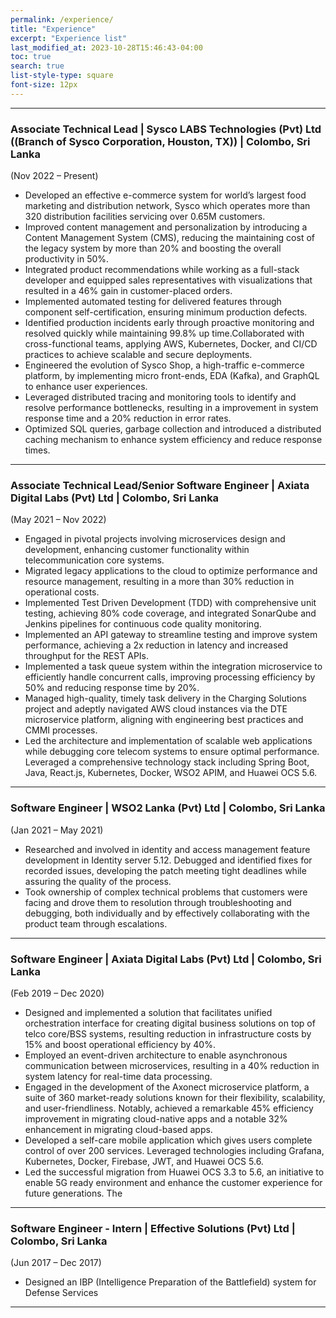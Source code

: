 ```yaml
---
permalink: /experience/
title: "Experience"
excerpt: "Experience list"
last_modified_at: 2023-10-28T15:46:43-04:00
toc: true
search: true
list-style-type: square
font-size: 12px
---
```


---

### Associate Technical Lead | Sysco LABS Technologies (Pvt) Ltd ((Branch of Sysco Corporation, Houston, TX)) | Colombo, Sri Lanka
(Nov 2022 – Present)

- Developed an effective e-commerce system for world’s largest food marketing and distribution network, Sysco
which operates more than 320 distribution facilities servicing over 0.65M customers.
- Improved content management and personalization by introducing a Content Management System (CMS),
reducing the maintaining cost of the legacy system by more than 20% and boosting the overall productivity in 50%.
- Integrated product recommendations while working as a full-stack developer and equipped sales representatives
with visualizations that resulted in a 46% gain in customer-placed orders.
- Implemented automated testing for delivered features through component self-certification, ensuring minimum production defects.
- Identified production incidents early through proactive monitoring and resolved quickly while maintaining 99.8% up time.Collaborated with cross-functional teams, applying AWS, Kubernetes, Docker, and CI/CD practices to achieve scalable and secure deployments.
- Engineered the evolution of Sysco Shop, a high-traffic e-commerce platform, by implementing micro front-ends, EDA (Kafka), and GraphQL to enhance user experiences.
- Leveraged distributed tracing and monitoring tools to identify and resolve performance bottlenecks, resulting in a improvement in system response time and a 20% reduction in error rates.
- Optimized SQL queries, garbage collection and introduced a distributed caching mechanism to enhance system efficiency and reduce response times.


---

### Associate Technical Lead/Senior Software Engineer | Axiata Digital Labs (Pvt) Ltd | Colombo, Sri Lanka
(May 2021 – Nov 2022)

- Engaged in pivotal projects involving microservices design and development, enhancing customer functionality
within telecommunication core systems.
- Migrated legacy applications to the cloud to optimize performance and resource management, resulting in a more than 30% reduction in operational costs.
- Implemented Test Driven Development (TDD) with comprehensive unit testing, achieving 80% code coverage, and integrated SonarQube and Jenkins pipelines for continuous code quality monitoring.
- Implemented an API gateway to streamline testing and improve system performance, achieving a 2x reduction in latency and increased throughput for the REST APIs.
- Implemented a task queue system within the integration microservice to efficiently handle concurrent calls, improving processing efficiency by 50% and reducing response time by 20%.
- Managed high-quality, timely task delivery in the Charging Solutions project and adeptly navigated AWS cloud instances via the DTE microservice platform, aligning with engineering best practices and CMMI processes.
- Led the architecture and implementation of scalable web applications while debugging core telecom systems to ensure optimal performance. Leveraged a comprehensive technology stack including Spring Boot, Java,
React.js, Kubernetes, Docker, WSO2 APIM, and Huawei OCS 5.6.

---

### Software Engineer | WSO2 Lanka (Pvt) Ltd | Colombo, Sri Lanka
(Jan 2021 – May 2021)

- Researched and involved in identity and access management feature development in Identity server 5.12. Debugged and identified fixes for recorded issues, developing the patch meeting tight deadlines while assuring the quality of the process.
- Took ownership of complex technical problems that customers were facing and drove them to resolution through troubleshooting and debugging, both individually and by effectively collaborating with the product team through
escalations.

----

### Software Engineer | Axiata Digital Labs (Pvt) Ltd | Colombo, Sri Lanka
(Feb 2019 – Dec 2020)

- Designed and implemented a solution that facilitates unified orchestration interface for creating digital business solutions on top of telco core/BSS systems, resulting reduction in infrastructure costs by 15% and boost operational efficiency by 40%.
- Employed an event-driven architecture to enable asynchronous communication between microservices, resulting in a 40% reduction in system latency for real-time data processing.
- Engaged in the development of the Axonect microservice platform, a suite of 360 market-ready solutions known for their flexibility, scalability, and user-friendliness. Notably, achieved a remarkable 45% efficiency improvement in migrating cloud-native apps and a notable 32% enhancement in migrating cloud-based apps.
- Developed a self-care mobile application which gives users complete control of over 200 services. Leveraged technologies including Grafana, Kubernetes, Docker, Firebase, JWT, and Huawei OCS 5.6.
- Led the successful migration from Huawei OCS 3.3 to 5.6, an initiative to enable 5G ready environment and enhance the customer experience for future generations. The

----

### Software Engineer - Intern | Effective Solutions (Pvt) Ltd | Colombo, Sri Lanka
(Jun 2017 – Dec 2017)

- Designed an IBP (Intelligence Preparation of the Battlefield) system for Defense Services

----